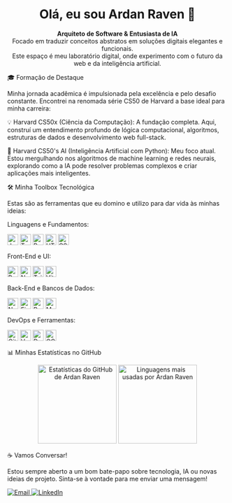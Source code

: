 <h1 align="center">Olá, eu sou Ardan Raven 👋</h1>
<p align="center">
<strong>Arquiteto de Software & Entusiasta de IA</strong>
<br />
Focado em traduzir conceitos abstratos em soluções digitais elegantes e funcionais.
<br />
Este espaço é meu laboratório digital, onde experimento com o futuro da web e da inteligência artificial.
</p>

🎓 Formação de Destaque

Minha jornada acadêmica é impulsionada pela excelência e pelo desafio constante. Encontrei na renomada série CS50 de Harvard a base ideal para minha carreira:

💡 Harvard CS50x (Ciência da Computação):
A fundação completa. Aqui, construí um entendimento profundo de lógica computacional, algoritmos, estruturas de dados e desenvolvimento web full-stack.

🧠 Harvard CS50's AI (Inteligência Artificial com Python):
Meu foco atual. Estou mergulhando nos algoritmos de machine learning e redes neurais, explorando como a IA pode resolver problemas complexos e criar aplicações mais inteligentes.

🛠️ Minha Toolbox Tecnológica

Estas são as ferramentas que eu domino e utilizo para dar vida às minhas ideias:

Linguagens e Fundamentos:

<p>
<img src="https://img.shields.io/badge/JavaScript-282C34?logo=javascript&logoColor=F7DF1E" alt="JavaScript" height="25" />
<img src="https://img.shields.io/badge/TypeScript-282C34?logo=typescript&logoColor=3178C6" alt="TypeScript" height="25" />
<img src="https://www.google.com/search?q=https://img.shields.io/badge/Python-282C34%3Flogo%3Dpython%26logoColor%3D3776AB" alt="Python" height="25" />
<img src="https://img.shields.io/badge/HTML5-282C34?logo=html5&logoColor=E34F26" alt="HTML5" height="25" />
<img src="https://img.shields.io/badge/CSS3-282C34?logo=css3&logoColor=1572B6" alt="CSS3" height="25" />
</p>

Front-End e UI:

<p>
<img src="https://www.google.com/search?q=https://img.shields.io/badge/React-282C34%3Flogo%3Dreact%26logoColor%3D61DAFB" alt="React" height="25" />
<img src="https://img.shields.io/badge/Next.js-282C34?logo=next.js&logoColor=FFFFFF" alt="Next.js" height="25" />
<img src="https://www.google.com/search?q=https://img.shields.io/badge/Tailwind%2520CSS-282C34%3Flogo%3Dtailwind-css%26logoColor%3D06B6D4" alt="Tailwind CSS" height="25" />
<img src="https://www.google.com/search?q=https://img.shields.io/badge/Vite-282C34%3Flogo%3Dvite%26logoColor%3D646CFF" alt="Vite" height="25" />
</p>

Back-End e Bancos de Dados:

<p>
<img src="https://img.shields.io/badge/Node.js-282C34?logo=node.js&logoColor=339933" alt="Node.js" height="25" />
<img src="https://img.shields.io/badge/Firebase-282C34?logo=firebase&logoColor=FFCA28" alt="Firebase" height="25" />
<img src="https://www.google.com/search?q=https://img.shields.io/badge/PostgreSQL-282C34%3Flogo%3Dpostgresql%26logoColor%3D4169E1" alt="PostgreSQL" height="25" />
<img src="https://img.shields.io/badge/MongoDB-282C34?logo=mongodb&logoColor=47A248" alt="MongoDB" height="25" />
</p>

DevOps e Ferramentas:

<p>
<img src="https://img.shields.io/badge/Git-282C34?logo=git&logoColor=F05032" alt="Git" height="25" />
<img src="https://www.google.com/search?q=https://img.shields.io/badge/Vercel-282C34%3Flogo%3Dvercel%26logoColor%3DFFFFFF" alt="Vercel" height="25" />
<img src="https://www.google.com/search?q=https://img.shields.io/badge/Docker-282C34%3Flogo%3Ddocker%26logoColor%3D2496ED" alt="Docker" height="25" />
<img src="https://www.google.com/search?q=https://img.shields.io/badge/Google_Cloud-282C34%3Flogo%3Dgoogle-cloud%26logoColor%3D4285F4" alt="GCP" height="25" />
</p>

📊 Minhas Estatísticas no GitHub

<p align="center">
<img height="180em" src="https://www.google.com/search?q=https://github-readme-stats.vercel.app/api%3Fusername%3Dardanraven%26show_icons%3Dtrue%26theme%3Ddracula%26include_all_commits%3Dtrue%26count_private%3Dtrue" alt="Estatísticas do GitHub de Ardan Raven"/>
<img height="180em" src="https://www.google.com/search?q=https://github-readme-stats.vercel.app/api/top-langs/%3Fusername%3Dardanraven%26layout%3Dcompact%26langs_count%3D7%26theme%3Ddracula" alt="Linguagens mais usadas por Ardan Raven"/>
</p>

☕ Vamos Conversar!

Estou sempre aberto a um bom bate-papo sobre tecnologia, IA ou novas ideias de projeto. Sinta-se à vontade para me enviar uma mensagem!

<p align="left">
<a href="mailto:machado.leonardo.ctba@gmail.com">
<img src="https://www.google.com/search?q=https://img.shields.io/badge/Email-D14836%3Fstyle%3Dfor-the-badge%26logo%3Dgmail%26logoColor%3Dwhite" alt="Email">
</a>
<a href="https://www.google.com/search?q=https://www.linkedin.com/in/SEU-LINKEDIN-AQUI/">
<img src="https://www.google.com/search?q=https://img.shields.io/badge/LinkedIn-0A66C2%3Fstyle%3Dfor-the-badge%26logo%3Dlinkedin%26logoColor%3Dwhite" alt="LinkedIn">
</a>
</p>
